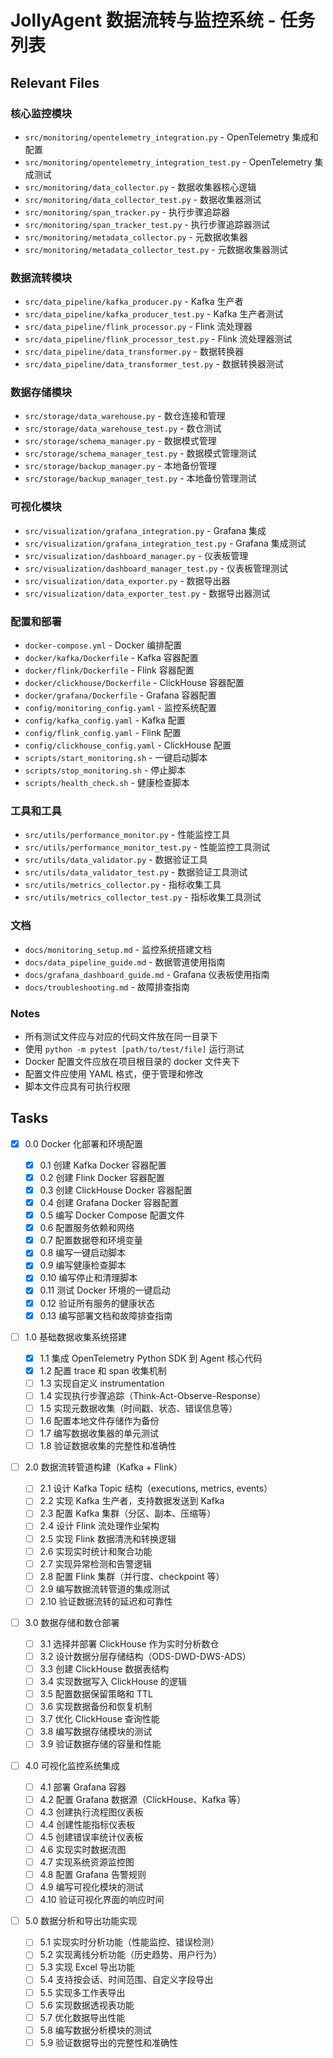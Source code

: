 # JollyAgent 数据流转与监控系统 - 任务列表

## Relevant Files

### 核心监控模块

- `src/monitoring/opentelemetry_integration.py` - OpenTelemetry 集成和配置
- `src/monitoring/opentelemetry_integration_test.py` - OpenTelemetry 集成测试
- `src/monitoring/data_collector.py` - 数据收集器核心逻辑
- `src/monitoring/data_collector_test.py` - 数据收集器测试
- `src/monitoring/span_tracker.py` - 执行步骤追踪器
- `src/monitoring/span_tracker_test.py` - 执行步骤追踪器测试
- `src/monitoring/metadata_collector.py` - 元数据收集器
- `src/monitoring/metadata_collector_test.py` - 元数据收集器测试

### 数据流转模块

- `src/data_pipeline/kafka_producer.py` - Kafka 生产者
- `src/data_pipeline/kafka_producer_test.py` - Kafka 生产者测试
- `src/data_pipeline/flink_processor.py` - Flink 流处理器
- `src/data_pipeline/flink_processor_test.py` - Flink 流处理器测试
- `src/data_pipeline/data_transformer.py` - 数据转换器
- `src/data_pipeline/data_transformer_test.py` - 数据转换器测试

### 数据存储模块

- `src/storage/data_warehouse.py` - 数仓连接和管理
- `src/storage/data_warehouse_test.py` - 数仓测试
- `src/storage/schema_manager.py` - 数据模式管理
- `src/storage/schema_manager_test.py` - 数据模式管理测试
- `src/storage/backup_manager.py` - 本地备份管理
- `src/storage/backup_manager_test.py` - 本地备份管理测试

### 可视化模块

- `src/visualization/grafana_integration.py` - Grafana 集成
- `src/visualization/grafana_integration_test.py` - Grafana 集成测试
- `src/visualization/dashboard_manager.py` - 仪表板管理
- `src/visualization/dashboard_manager_test.py` - 仪表板管理测试
- `src/visualization/data_exporter.py` - 数据导出器
- `src/visualization/data_exporter_test.py` - 数据导出器测试

### 配置和部署

- `docker-compose.yml` - Docker 编排配置
- `docker/kafka/Dockerfile` - Kafka 容器配置
- `docker/flink/Dockerfile` - Flink 容器配置
- `docker/clickhouse/Dockerfile` - ClickHouse 容器配置
- `docker/grafana/Dockerfile` - Grafana 容器配置
- `config/monitoring_config.yaml` - 监控系统配置
- `config/kafka_config.yaml` - Kafka 配置
- `config/flink_config.yaml` - Flink 配置
- `config/clickhouse_config.yaml` - ClickHouse 配置
- `scripts/start_monitoring.sh` - 一键启动脚本
- `scripts/stop_monitoring.sh` - 停止脚本
- `scripts/health_check.sh` - 健康检查脚本

### 工具和工具

- `src/utils/performance_monitor.py` - 性能监控工具
- `src/utils/performance_monitor_test.py` - 性能监控工具测试
- `src/utils/data_validator.py` - 数据验证工具
- `src/utils/data_validator_test.py` - 数据验证工具测试
- `src/utils/metrics_collector.py` - 指标收集工具
- `src/utils/metrics_collector_test.py` - 指标收集工具测试

### 文档

- `docs/monitoring_setup.md` - 监控系统搭建文档
- `docs/data_pipeline_guide.md` - 数据管道使用指南
- `docs/grafana_dashboard_guide.md` - Grafana 仪表板使用指南
- `docs/troubleshooting.md` - 故障排查指南

### Notes

- 所有测试文件应与对应的代码文件放在同一目录下
- 使用 `python -m pytest [path/to/test/file]` 运行测试
- Docker 配置文件应放在项目根目录的 docker 文件夹下
- 配置文件应使用 YAML 格式，便于管理和修改
- 脚本文件应具有可执行权限

## Tasks

- [x] 0.0 Docker 化部署和环境配置

  - [x] 0.1 创建 Kafka Docker 容器配置
  - [x] 0.2 创建 Flink Docker 容器配置
  - [x] 0.3 创建 ClickHouse Docker 容器配置
  - [x] 0.4 创建 Grafana Docker 容器配置
  - [x] 0.5 编写 Docker Compose 配置文件
  - [x] 0.6 配置服务依赖和网络
  - [x] 0.7 配置数据卷和环境变量
  - [x] 0.8 编写一键启动脚本
  - [x] 0.9 编写健康检查脚本
  - [x] 0.10 编写停止和清理脚本
  - [x] 0.11 测试 Docker 环境的一键启动
  - [x] 0.12 验证所有服务的健康状态
  - [x] 0.13 编写部署文档和故障排查指南

- [ ] 1.0 基础数据收集系统搭建

  - [x] 1.1 集成 OpenTelemetry Python SDK 到 Agent 核心代码
  - [x] 1.2 配置 trace 和 span 收集机制
  - [ ] 1.3 实现自定义 instrumentation
  - [ ] 1.4 实现执行步骤追踪（Think-Act-Observe-Response）
  - [ ] 1.5 实现元数据收集（时间戳、状态、错误信息等）
  - [ ] 1.6 配置本地文件存储作为备份
  - [ ] 1.7 编写数据收集器的单元测试
  - [ ] 1.8 验证数据收集的完整性和准确性

- [ ] 2.0 数据流转管道构建（Kafka + Flink）

  - [ ] 2.1 设计 Kafka Topic 结构（executions, metrics, events）
  - [ ] 2.2 实现 Kafka 生产者，支持数据发送到 Kafka
  - [ ] 2.3 配置 Kafka 集群（分区、副本、压缩等）
  - [ ] 2.4 设计 Flink 流处理作业架构
  - [ ] 2.5 实现 Flink 数据清洗和转换逻辑
  - [ ] 2.6 实现实时统计和聚合功能
  - [ ] 2.7 实现异常检测和告警逻辑
  - [ ] 2.8 配置 Flink 集群（并行度、checkpoint 等）
  - [ ] 2.9 编写数据流转管道的集成测试
  - [ ] 2.10 验证数据流转的延迟和可靠性

- [ ] 3.0 数据存储和数仓部署

  - [ ] 3.1 选择并部署 ClickHouse 作为实时分析数仓
  - [ ] 3.2 设计数据分层存储结构（ODS-DWD-DWS-ADS）
  - [ ] 3.3 创建 ClickHouse 数据表结构
  - [ ] 3.4 实现数据写入 ClickHouse 的逻辑
  - [ ] 3.5 配置数据保留策略和 TTL
  - [ ] 3.6 实现数据备份和恢复机制
  - [ ] 3.7 优化 ClickHouse 查询性能
  - [ ] 3.8 编写数据存储模块的测试
  - [ ] 3.9 验证数据存储的容量和性能

- [ ] 4.0 可视化监控系统集成

  - [ ] 4.1 部署 Grafana 容器
  - [ ] 4.2 配置 Grafana 数据源（ClickHouse、Kafka 等）
  - [ ] 4.3 创建执行流程图仪表板
  - [ ] 4.4 创建性能指标仪表板
  - [ ] 4.5 创建错误率统计仪表板
  - [ ] 4.6 实现实时数据流图
  - [ ] 4.7 实现系统资源监控图
  - [ ] 4.8 配置 Grafana 告警规则
  - [ ] 4.9 编写可视化模块的测试
  - [ ] 4.10 验证可视化界面的响应时间

- [ ] 5.0 数据分析和导出功能实现

  - [ ] 5.1 实现实时分析功能（性能监控、错误检测）
  - [ ] 5.2 实现离线分析功能（历史趋势、用户行为）
  - [ ] 5.3 实现 Excel 导出功能
  - [ ] 5.4 支持按会话、时间范围、自定义字段导出
  - [ ] 5.5 实现多工作表导出
  - [ ] 5.6 实现数据透视表功能
  - [ ] 5.7 优化数据导出性能
  - [ ] 5.8 编写数据分析模块的测试
  - [ ] 5.9 验证数据导出的完整性和准确性
